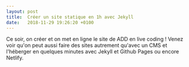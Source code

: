 ```yaml
---
layout: post
title:  Créer un site statique en 1h avec Jekyll
date:   2018-11-29 19:26:20 +0100
---
```

Ce soir, on créer et on met en ligne le site de ADD en live coding !
Venez voir qu'on peut aussi faire des sites autrement qu'avec un CMS et l'héberger en quelques minutes avec Jekyll et Github Pages ou encore Netlify.